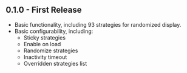 ## 0.1.0 - First Release
* Basic functionality, including 93 strategies for randomized display.
* Basic configurability, including:
    * Sticky strategies
    * Enable on load
    * Randomize strategies
    * Inactivity timeout
    * Overridden strategies list
